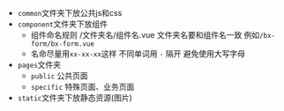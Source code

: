 - `common`文件夹下放公共js和css
- `component`文件夹下放组件
	*  组件命名规则 /文件夹名/组件名.vue  文件夹名要和组件名一致 例如`/bx-form/bx-form.vue`
	*  名命尽量用`xx-xx-xx`这样 不同单词用 `-` 隔开 避免使用大写字母
- `pages`文件夹
	* `public` 公共页面
	* `specific` 特殊页面、业务页面
- `static`文件夹下放静态资源(图片) 